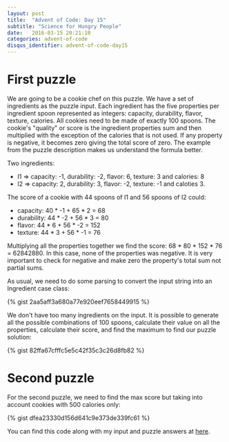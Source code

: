 ```yaml
---
layout: post
title:  "Advent of Code: Day 15"
subtitle: "Science for Hungry People"
date:   2016-03-15 20:21:10
categories: advent-of-code
disqus_identifier: advent-of-code-day15
---
```

# First puzzle 
We are going to be a cookie chef on this puzzle. We have a set of ingredients as the puzzle input. Each ingredient has the five properties per ingredient spoon represented as integers: capacity, durability, flavor, texture, calories. All cookies need to be made of exactly 100 spoons. The cookie's "quality" or score is the ingredient properties sum and then multiplied with the exception of the calories that is not used. If any property is negative, it becomes zero giving the total score of zero. The example from the puzzle description makes us understand the formula better.

Two ingredients:

- I1 => capacity: -1, durability: -2, flavor: 6, texture: 3 and calories: 8
- I2 => capacity: 2, durability: 3, flavor: -2, texture: -1 and caloties 3.

The score of a cookie with 44 spoons of I1 and 56 spoons of I2 could:

- capacity: 40 \* -1 + 65 \* 2 = 68
- durability: 44 \* -2 + 56 \* 3 = 80
- flavor: 44 \* 6 + 56 \* -2 = 152
- texture: 44 \* 3 + 56 \* -1 = 76

Multiplying all the properties together we find the score: 68 * 80 * 152 * 76 = 62842880. In this case, none of the properties was negative. It is very important to check for negative and make zero the property's total sum not partial sums.

As usual, we need to do some parsing to convert the input string into an Ingredient case class:

{% gist 2aa5aff3a680a77e920eef7658449915 %}

We don't have too many ingredients on the input. It is possible to generate all the possible combinations of 100 spoons, calculate their value on all the properties, calculate their score, and find the maximum to find our puzzle solution:

{% gist 82ffa67cfffc5e5c42f35c3c26d8fb82 %}

# Second puzzle
For the second puzzle, we need to find the max score but taking into account cookies with 500 calories only:

{% gist dfea23330d156d641c9e373de339fc61 %}

You can find this code along with my input and puzzle answers at [here](https://github.com/darienmt/advent-of-code/blob/master/scala/src/main/scala/Day15.sc).